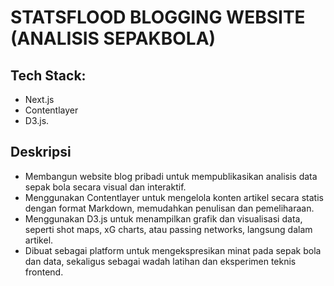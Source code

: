 # STATSFLOOD BLOGGING WEBSITE (ANALISIS SEPAKBOLA)
## Tech Stack:
- Next.js
- Contentlayer
- D3.js.

## Deskripsi
- Membangun website blog pribadi untuk mempublikasikan analisis data sepak bola secara visual dan interaktif.
- Menggunakan Contentlayer untuk mengelola konten artikel secara statis dengan format Markdown, memudahkan penulisan dan pemeliharaan.
- Menggunakan D3.js untuk menampilkan grafik dan visualisasi data, seperti shot maps, xG charts, atau passing networks, langsung dalam artikel.
- Dibuat sebagai platform untuk mengekspresikan minat pada sepak bola dan data, sekaligus sebagai wadah latihan dan eksperimen teknis frontend.
